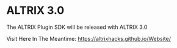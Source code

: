 # ALTRIX 3.0
The ALTRIX Plugin SDK will be released with ALTRIX 3.0

Visit Here In The Meantime:
https://altrixhacks.github.io/Website/
